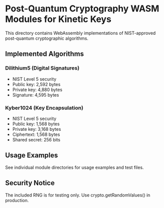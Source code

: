 ﻿# Post-Quantum Cryptography WASM Modules for Kinetic Keys

This directory contains WebAssembly implementations of NIST-approved post-quantum cryptographic algorithms.

## Implemented Algorithms

### Dilithium5 (Digital Signatures)
- NIST Level 5 security
- Public key: 2,592 bytes
- Private key: 4,880 bytes
- Signature: 4,595 bytes

### Kyber1024 (Key Encapsulation)
- NIST Level 5 security
- Public key: 1,568 bytes
- Private key: 3,168 bytes
- Ciphertext: 1,568 bytes
- Shared secret: 256 bits

## Usage Examples

See individual module directories for usage examples and test files.

## Security Notice

The included RNG is for testing only. Use crypto.getRandomValues() in production.
